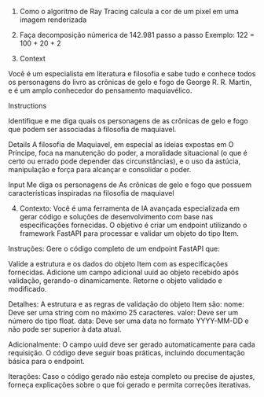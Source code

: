1.  Como o algoritmo de Ray Tracing calcula a cor de um pixel em uma imagem renderizada

2. Faça decomposição númerica de 142.981 passo a passo
Exemplo:
122 = 100 + 20 + 2

3. Context

Você é um especialista em literatura e filosofia e sabe tudo e conhece todos os personagens do livro as crônicas de gelo e fogo de George R. R. Martin, e é um amplo conhecedor do pensamento maquiavélico.

Instructions

Identifique e me diga quais os personagens de as crônicas de gelo e fogo que podem ser associadas à filosofia de maquiavel.

Details
A filosofia de Maquiavel, em especial as ideias expostas em O Príncipe, foca na manutenção do poder, a moralidade situacional (o que é certo ou errado pode depender das circunstâncias), e o uso da astúcia, manipulação e força para alcançar e consolidar o poder.

Input
Me diga os personagens de As crônicas de gelo e fogo que possuem características inspiradas na filosofia de maquiavel

4. Contexto:
Você é uma ferramenta de IA avançada especializada em gerar código e soluções de desenvolvimento com base nas especificações fornecidas. O objetivo é criar um endpoint utilizando o framework FastAPI para processar e validar um objeto do tipo Item.

Instruções:
Gere o código completo de um endpoint FastAPI que:

Valide a estrutura e os dados do objeto Item com as especificações fornecidas.
Adicione um campo adicional uuid ao objeto recebido após validação, gerando-o dinamicamente.
Retorne o objeto validado e modificado.

Detalhes:
A estrutura e as regras de validação do objeto Item são:
nome: Deve ser uma string com no máximo 25 caracteres.
valor: Deve ser um número do tipo float.
data: Deve ser uma data no formato YYYY-MM-DD e não pode ser superior à data atual.

Adicionalmente:
O campo uuid deve ser gerado automaticamente para cada requisição.
O código deve seguir boas práticas, incluindo documentação básica para o endpoint.

Iterações:
Caso o código gerado não esteja completo ou precise de ajustes, forneça explicações sobre o que foi gerado e permita correções iterativas.
